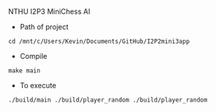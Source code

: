NTHU I2P3   MiniChess AI

* Path of project
```
cd /mnt/c/Users/Kevin/Documents/GitHub/I2P2mini3app
```

* Compile
```
make main
```

* To execute
```
./build/main ./build/player_random ./build/player_random
```